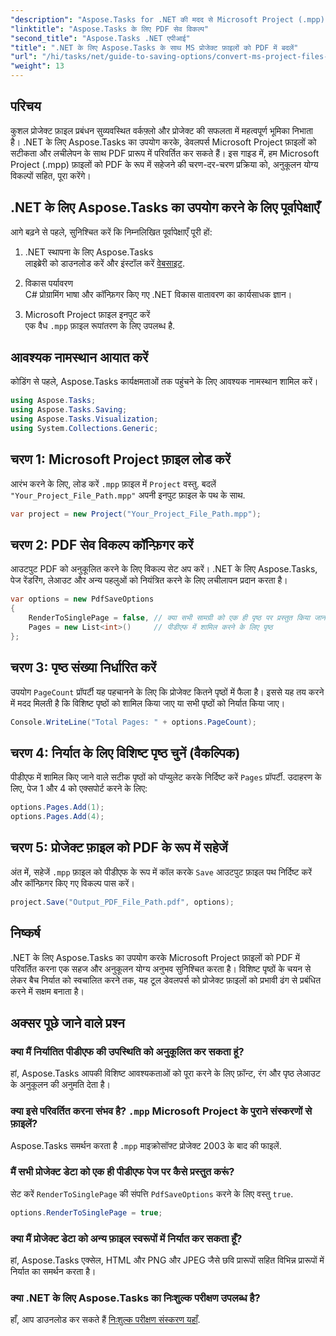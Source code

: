 ```yaml
---
"description": "Aspose.Tasks for .NET की मदद से Microsoft Project (.mpp) फ़ाइलों को PDF में बदलने का तरीका जानें। PDF आउटपुट को कस्टमाइज़ करने, विशिष्ट पेज चुनने और बैच कन्वर्ज़न को स्वचालित करने के लिए इस चरण-दर-चरण मार्गदर्शिका का पालन करें।"
"linktitle": "Aspose.Tasks के लिए PDF सेव विकल्प"
"second_title": "Aspose.Tasks .NET एपीआई"
"title": ".NET के लिए Aspose.Tasks के साथ MS प्रोजेक्ट फ़ाइलों को PDF में बदलें"
"url": "/hi/tasks/net/guide-to-saving-options/convert-ms-project-files-to-pdf/"
"weight": 13
---
```


## परिचय

कुशल प्रोजेक्ट फ़ाइल प्रबंधन सुव्यवस्थित वर्कफ़्लो और प्रोजेक्ट की सफलता में महत्वपूर्ण भूमिका निभाता है। .NET के लिए Aspose.Tasks का उपयोग करके, डेवलपर्स Microsoft Project फ़ाइलों को सटीकता और लचीलेपन के साथ PDF प्रारूप में परिवर्तित कर सकते हैं। इस गाइड में, हम Microsoft Project (.mpp) फ़ाइलों को PDF के रूप में सहेजने की चरण-दर-चरण प्रक्रिया को, अनुकूलन योग्य विकल्पों सहित, पूरा करेंगे।

## .NET के लिए Aspose.Tasks का उपयोग करने के लिए पूर्वापेक्षाएँ

आगे बढ़ने से पहले, सुनिश्चित करें कि निम्नलिखित पूर्वापेक्षाएँ पूरी हों:

1. .NET स्थापना के लिए Aspose.Tasks  
   लाइब्रेरी को डाउनलोड करें और इंस्टॉल करें [वेबसाइट](https://releases.aspose.com/tasks/net/).

2. विकास पर्यावरण  
   C# प्रोग्रामिंग भाषा और कॉन्फ़िगर किए गए .NET विकास वातावरण का कार्यसाधक ज्ञान।

3. Microsoft Project फ़ाइल इनपुट करें  
   एक वैध `.mpp` फ़ाइल रूपांतरण के लिए उपलब्ध है.

## आवश्यक नामस्थान आयात करें

कोडिंग से पहले, Aspose.Tasks कार्यक्षमताओं तक पहुंचने के लिए आवश्यक नामस्थान शामिल करें। 

```csharp
using Aspose.Tasks;
using Aspose.Tasks.Saving;
using Aspose.Tasks.Visualization;
using System.Collections.Generic;
```

## चरण 1: Microsoft Project फ़ाइल लोड करें

आरंभ करने के लिए, लोड करें `.mpp` फ़ाइल में `Project` वस्तु. बदलें `"Your_Project_File_Path.mpp"` अपनी इनपुट फ़ाइल के पथ के साथ.

```csharp
var project = new Project("Your_Project_File_Path.mpp");
```

## चरण 2: PDF सेव विकल्प कॉन्फ़िगर करें

आउटपुट PDF को अनुकूलित करने के लिए विकल्प सेट अप करें। .NET के लिए Aspose.Tasks, पेज रेंडरिंग, लेआउट और अन्य पहलुओं को नियंत्रित करने के लिए लचीलापन प्रदान करता है।

```csharp
var options = new PdfSaveOptions
{
    RenderToSinglePage = false, // क्या सभी सामग्री को एक ही पृष्ठ पर प्रस्तुत किया जाना चाहिए
    Pages = new List<int>()     // पीडीएफ में शामिल करने के लिए पृष्ठ
};
```

## चरण 3: पृष्ठ संख्या निर्धारित करें

उपयोग `PageCount` प्रॉपर्टी यह पहचानने के लिए कि प्रोजेक्ट कितने पृष्ठों में फैला है। इससे यह तय करने में मदद मिलती है कि विशिष्ट पृष्ठों को शामिल किया जाए या सभी पृष्ठों को निर्यात किया जाए।

```csharp
Console.WriteLine("Total Pages: " + options.PageCount);
```

## चरण 4: निर्यात के लिए विशिष्ट पृष्ठ चुनें (वैकल्पिक)

पीडीएफ में शामिल किए जाने वाले सटीक पृष्ठों को पॉप्युलेट करके निर्दिष्ट करें `Pages` प्रॉपर्टी. उदाहरण के लिए, पेज 1 और 4 को एक्सपोर्ट करने के लिए:

```csharp
options.Pages.Add(1);
options.Pages.Add(4);
```

## चरण 5: प्रोजेक्ट फ़ाइल को PDF के रूप में सहेजें

अंत में, सहेजें `.mpp` फ़ाइल को पीडीएफ के रूप में कॉल करके `Save` आउटपुट फ़ाइल पथ निर्दिष्ट करें और कॉन्फ़िगर किए गए विकल्प पास करें।

```csharp
project.Save("Output_PDF_File_Path.pdf", options);
```

## निष्कर्ष

.NET के लिए Aspose.Tasks का उपयोग करके Microsoft Project फ़ाइलों को PDF में परिवर्तित करना एक सहज और अनुकूलन योग्य अनुभव सुनिश्चित करता है। विशिष्ट पृष्ठों के चयन से लेकर बैच निर्यात को स्वचालित करने तक, यह टूल डेवलपर्स को प्रोजेक्ट फ़ाइलों को प्रभावी ढंग से प्रबंधित करने में सक्षम बनाता है।

## अक्सर पूछे जाने वाले प्रश्न

### क्या मैं निर्यातित पीडीएफ की उपस्थिति को अनुकूलित कर सकता हूं?
हां, Aspose.Tasks आपकी विशिष्ट आवश्यकताओं को पूरा करने के लिए फ़ॉन्ट, रंग और पृष्ठ लेआउट के अनुकूलन की अनुमति देता है।

### क्या इसे परिवर्तित करना संभव है? `.mpp` Microsoft Project के पुराने संस्करणों से फ़ाइलें?
Aspose.Tasks समर्थन करता है `.mpp` माइक्रोसॉफ्ट प्रोजेक्ट 2003 के बाद की फाइलें.

### मैं सभी प्रोजेक्ट डेटा को एक ही पीडीएफ पेज पर कैसे प्रस्तुत करूं?
सेट करें `RenderToSinglePage` की संपत्ति `PdfSaveOptions` करने के लिए वस्तु `true`.

```csharp
options.RenderToSinglePage = true;
```

### क्या मैं प्रोजेक्ट डेटा को अन्य फ़ाइल स्वरूपों में निर्यात कर सकता हूँ?
हां, Aspose.Tasks एक्सेल, HTML और PNG और JPEG जैसे छवि प्रारूपों सहित विभिन्न प्रारूपों में निर्यात का समर्थन करता है।

### क्या .NET के लिए Aspose.Tasks का निःशुल्क परीक्षण उपलब्ध है?
हाँ, आप डाउनलोड कर सकते हैं [निःशुल्क परीक्षण संस्करण यहाँ](https://releases.aspose.com/).